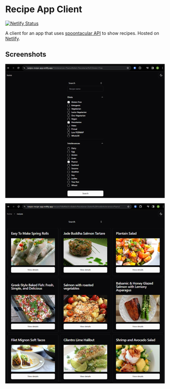 # Recipe App Client

[![Netlify Status](https://api.netlify.com/api/v1/badges/0e5587d0-00e3-4d6e-a8fc-4fa8ee90a25a/deploy-status)](https://app.netlify.com/sites/nanjos-recipe-app/deploys)

A client for an app that uses [spoontacular API](https://spoonacular.com/food-api) to show recipes.
Hosted on [Netlify](https://app.netlify.com/).

## Screenshots

![Frontpage search](search.png)

![Search results](results.png)
